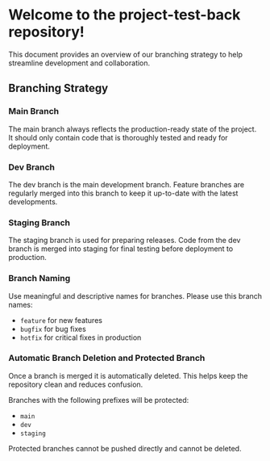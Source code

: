 # Welcome to the project-test-back repository! 
This document provides an overview of our branching strategy to help streamline development and collaboration.

## Branching Strategy

### Main Branch

The main branch always reflects the production-ready state of the project.
It should only contain code that is thoroughly tested and ready for deployment.

### Dev Branch

The dev branch is the main development branch.
Feature branches are regularly merged into this branch to keep it up-to-date with the latest developments.

### Staging Branch

The staging branch is used for preparing releases.
Code from the dev branch is merged into staging for final testing before deployment to production.

### Branch Naming

Use meaningful and descriptive names for branches.
Please use this branch names:

- `feature` for new features
- `bugfix` for bug fixes
- `hotfix` for critical fixes in production

### Automatic Branch Deletion and Protected Branch

Once a branch is merged it is automatically deleted.
This helps keep the repository clean and reduces confusion.

Branches with the following prefixes will be protected:

- `main`
- `dev`
- `staging`

Protected branches cannot be pushed directly and cannot be deleted.
